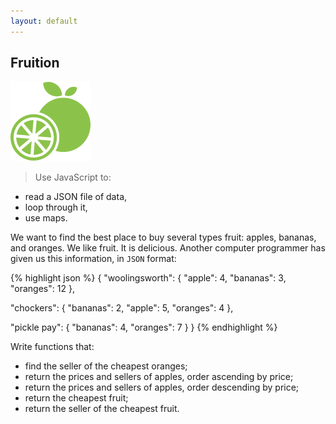 ```yaml
---
layout: default
---
```


## Fruition

![](./img/orange-and-apple.png)

> Use JavaScript to:
* read a JSON file of data,
* loop through it,
* use maps.

We want to find the best place to buy several types fruit: apples, bananas, and oranges. We like fruit. It is delicious. Another computer programmer has given us this information, in `JSON` format:

{% highlight json %}
{
  "woolingsworth": {
    "apple": 4,
    "bananas": 3,
    "oranges": 12
  },

  "chockers": {
    "bananas": 2,
    "apple": 5,
    "oranges": 4
  },

  "pickle pay": {
    "bananas": 4,
    "oranges": 7
  }
}
{% endhighlight %}

Write functions that:

* find the seller of the cheapest oranges;
* return the prices and sellers of apples, order ascending by price;
* return the prices and sellers of apples, order descending by price;
* return the cheapest fruit;
* return the seller of the cheapest fruit.
